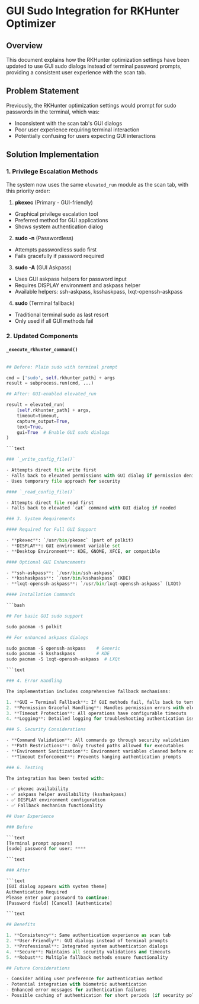 # GUI Sudo Integration for RKHunter Optimizer

## Overview

This document explains how the RKHunter optimization settings have been updated to use GUI sudo
dialogs instead of terminal password prompts, providing a consistent user experience with the scan
tab.

## Problem Statement

Previously, the RKHunter optimization settings would prompt for sudo passwords in the terminal,
which was:

- Inconsistent with the scan tab's GUI dialogs
- Poor user experience requiring terminal interaction
- Potentially confusing for users expecting GUI interactions

## Solution Implementation

### 1. Privilege Escalation Methods

The system now uses the same `elevated_run` module as the scan tab, with this priority order:

1. **pkexec** (Primary - GUI-friendly)

- Graphical privilege escalation tool
- Preferred method for GUI applications
- Shows system authentication dialog

2. **sudo -n** (Passwordless)

- Attempts passwordless sudo first
- Fails gracefully if password required

3. **sudo -A** (GUI Askpass)

- Uses GUI askpass helpers for password input
- Requires DISPLAY environment and askpass helper
- Available helpers: ssh-askpass, ksshaskpass, lxqt-openssh-askpass

4. **sudo** (Terminal fallback)

- Traditional terminal sudo as last resort
- Only used if all GUI methods fail

### 2. Updated Components

#### `_execute_rkhunter_command()`

````Python

## Before: Plain sudo with terminal prompt

cmd = ['sudo', self.rkhunter_path] + args
result = subprocess.run(cmd, ...)

## After: GUI-enabled elevated_run

result = elevated_run(
    [self.rkhunter_path] + args,
    timeout=timeout,
    capture_output=True,
    text=True,
    gui=True  # Enable GUI sudo dialogs
)

```text

### `_write_config_file()`

- Attempts direct file write first
- Falls back to elevated permissions with GUI dialog if permission denied
- Uses temporary file approach for security

#### `_read_config_file()`

- Attempts direct file read first
- Falls back to elevated `cat` command with GUI dialog if needed

### 3. System Requirements

#### Required for Full GUI Support

- **pkexec**: `/usr/bin/pkexec` (part of polkit)
- **DISPLAY**: GUI environment variable set
- **Desktop Environment**: KDE, GNOME, XFCE, or compatible

#### Optional GUI Enhancements

- **ssh-askpass**: `/usr/bin/ssh-askpass`
- **ksshaskpass**: `/usr/bin/ksshaskpass` (KDE)
- **lxqt-openssh-askpass**: `/usr/bin/lxqt-openssh-askpass` (LXQt)

#### Installation Commands

```bash

## For basic GUI sudo support

sudo pacman -S polkit

## For enhanced askpass dialogs

sudo pacman -S openssh-askpass    # Generic
sudo pacman -S ksshaskpass        # KDE
sudo pacman -S lxqt-openssh-askpass  # LXQt

```text

### 4. Error Handling

The implementation includes comprehensive fallback mechanisms:

1. **GUI → Terminal Fallback**: If GUI methods fail, falls back to terminal sudo
2. **Permission Graceful Handling**: Handles permission errors with elevated access
3. **Timeout Protection**: All operations have configurable timeouts
4. **Logging**: Detailed logging for troubleshooting authentication issues

### 5. Security Considerations

- **Command Validation**: All commands go through security validation
- **Path Restrictions**: Only trusted paths allowed for executables
- **Environment Sanitization**: Environment variables cleaned before execution
- **Timeout Enforcement**: Prevents hanging authentication prompts

### 6. Testing

The integration has been tested with:

- ✅ pkexec availability
- ✅ askpass helper availability (ksshaskpass)
- ✅ DISPLAY environment configuration
- ✅ Fallback mechanism functionality

## User Experience

### Before

```text
[Terminal prompt appears]
[sudo] password for user: ****

```text

### After

```text
[GUI dialog appears with system theme]
Authentication Required
Please enter your password to continue:
[Password field] [Cancel] [Authenticate]

```text

## Benefits

1. **Consistency**: Same authentication experience as scan tab
2. **User-Friendly**: GUI dialogs instead of terminal prompts
3. **Professional**: Integrated system authentication dialogs
4. **Secure**: Maintains all security validations and timeouts
5. **Robust**: Multiple fallback methods ensure functionality

## Future Considerations

- Consider adding user preference for authentication method
- Potential integration with biometric authentication
- Enhanced error messages for authentication failures
- Possible caching of authentication for short periods (if security policy allows)
````
